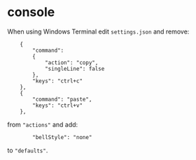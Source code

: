 # console

When using Windows Terminal edit `settings.json` and remove:

        {
            "command":
            {
                "action": "copy",
                "singleLine": false
            },
            "keys": "ctrl+c"
        },
        {
            "command": "paste",
            "keys": "ctrl+v"
        },

from `"actions"` and add:

            "bellStyle": "none"

to `"defaults"`.

